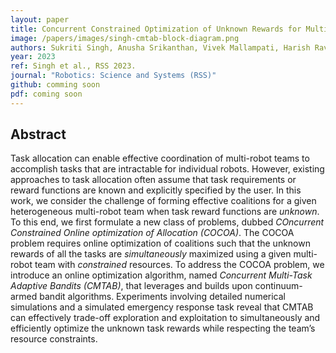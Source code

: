 ```yaml
---
layout: paper
title: Concurrent Constrained Optimization of Unknown Rewards for Multi-Robot Task Allocation
image: /papers/images/singh-cmtab-block-diagram.png
authors: Sukriti Singh, Anusha Srikanthan, Vivek Mallampati, Harish Ravichandar
year: 2023
ref: Singh et al., RSS 2023.
journal: "Robotics: Science and Systems (RSS)"
github: comming soon
pdf: coming soon
---
```


## Abstract

Task allocation can enable effective coordination of multi-robot teams to accomplish tasks that are intractable for individual robots. However, existing approaches to task allocation often assume that task requirements or reward functions are known and explicitly specified by the user. In this work, we consider the challenge of forming effective coalitions for a given heterogeneous multi-robot team when task reward functions are _unknown_. To this end, we first formulate a new class of problems, dubbed _COncurrent Constrained Online optimization of Allocation (COCOA)_. The COCOA problem requires online optimization of coalitions such that the unknown rewards of all the tasks are _simultaneously_ maximized using a given multi-robot team with _constrained_ resources. To address the COCOA problem, we introduce an online optimization algorithm, named _Concurrent Multi-Task Adaptive Bandits (CMTAB)_, that leverages and builds upon continuum-armed bandit algorithms. Experiments involving detailed numerical simulations and a simulated emergency response task reveal that CMTAB can effectively trade-off exploration and exploitation to simultaneously and efficiently optimize the unknown task rewards while respecting the team’s resource constraints.
